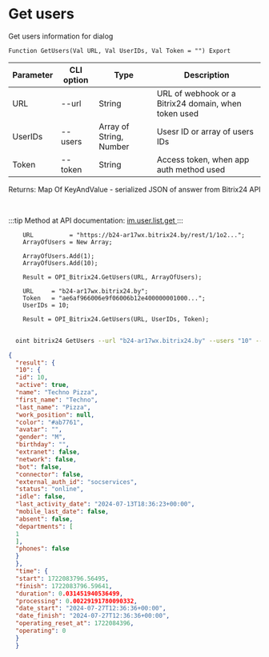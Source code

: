 ﻿---
sidebar_position: 4
---

# Get users
 Get users information for dialog



`Function GetUsers(Val URL, Val UserIDs, Val Token = "") Export`

  | Parameter | CLI option | Type | Description |
  |-|-|-|-|
  | URL | --url | String | URL of webhook or a Bitrix24 domain, when token used |
  | UserIDs | --users | Array of String, Number | Usesr ID or array of users IDs |
  | Token | --token | String | Access token, when app auth method used |

  
  Returns:  Map Of KeyAndValue - serialized JSON of answer from Bitrix24 API

<br/>

:::tip
Method at API documentation: [im.user.list.get ](https://dev.1c-bitrix.ru/learning/course/index.php?COURSE_ID=93&LESSON_ID=11493)
:::
<br/>


```bsl title="Code example"
    URL          = "https://b24-ar17wx.bitrix24.by/rest/1/1o2...";
    ArrayOfUsers = New Array;

    ArrayOfUsers.Add(1);
    ArrayOfUsers.Add(10);

    Result = OPI_Bitrix24.GetUsers(URL, ArrayOfUsers);

    URL     = "b24-ar17wx.bitrix24.by";
    Token   = "ae6af966006e9f06006b12e400000001000...";
    UserIDs = 10;

    Result = OPI_Bitrix24.GetUsers(URL, UserIDs, Token);
```



```sh title="CLI command example"
    
  oint bitrix24 GetUsers --url "b24-ar17wx.bitrix24.by" --users "10" --token "fe3fa966006e9f06006b12e400000001000..."

```

```json title="Result"
{
  "result": {
  "10": {
  "id": 10,
  "active": true,
  "name": "Techno Pizza",
  "first_name": "Techno",
  "last_name": "Pizza",
  "work_position": null,
  "color": "#ab7761",
  "avatar": "",
  "gender": "M",
  "birthday": "",
  "extranet": false,
  "network": false,
  "bot": false,
  "connector": false,
  "external_auth_id": "socservices",
  "status": "online",
  "idle": false,
  "last_activity_date": "2024-07-13T18:36:23+00:00",
  "mobile_last_date": false,
  "absent": false,
  "departments": [
  1
  ],
  "phones": false
  }
  },
  "time": {
  "start": 1722083796.56495,
  "finish": 1722083796.59641,
  "duration": 0.031451940536499,
  "processing": 0.00229191780090332,
  "date_start": "2024-07-27T12:36:36+00:00",
  "date_finish": "2024-07-27T12:36:36+00:00",
  "operating_reset_at": 1722084396,
  "operating": 0
  }
  }
```
